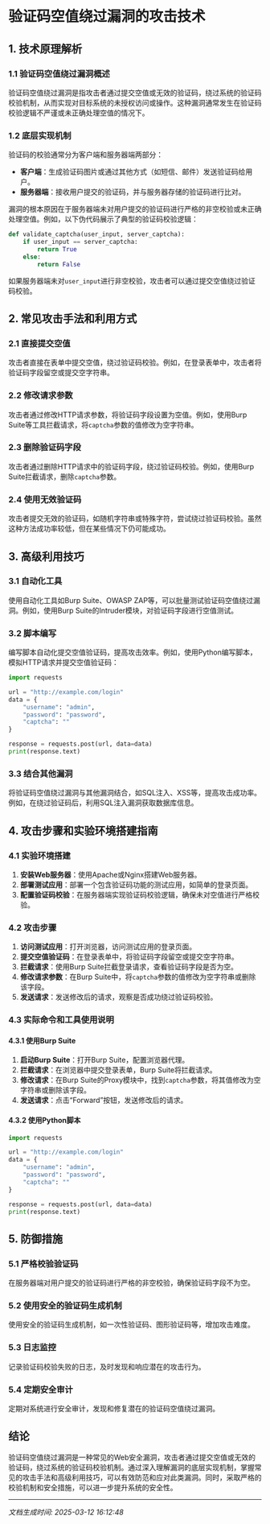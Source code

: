 # 验证码空值绕过漏洞的攻击技术

## 1. 技术原理解析

### 1.1 验证码空值绕过漏洞概述
验证码空值绕过漏洞是指攻击者通过提交空值或无效的验证码，绕过系统的验证码校验机制，从而实现对目标系统的未授权访问或操作。这种漏洞通常发生在验证码校验逻辑不严谨或未正确处理空值的情况下。

### 1.2 底层实现机制
验证码的校验通常分为客户端和服务器端两部分：
- **客户端**：生成验证码图片或通过其他方式（如短信、邮件）发送验证码给用户。
- **服务器端**：接收用户提交的验证码，并与服务器存储的验证码进行比对。

漏洞的根本原因在于服务器端未对用户提交的验证码进行严格的非空校验或未正确处理空值。例如，以下伪代码展示了典型的验证码校验逻辑：

```python
def validate_captcha(user_input, server_captcha):
    if user_input == server_captcha:
        return True
    else:
        return False
```

如果服务器端未对`user_input`进行非空校验，攻击者可以通过提交空值绕过验证码校验。

## 2. 常见攻击手法和利用方式

### 2.1 直接提交空值
攻击者直接在表单中提交空值，绕过验证码校验。例如，在登录表单中，攻击者将验证码字段留空或提交空字符串。

### 2.2 修改请求参数
攻击者通过修改HTTP请求参数，将验证码字段设置为空值。例如，使用Burp Suite等工具拦截请求，将`captcha`参数的值修改为空字符串。

### 2.3 删除验证码字段
攻击者通过删除HTTP请求中的验证码字段，绕过验证码校验。例如，使用Burp Suite拦截请求，删除`captcha`参数。

### 2.4 使用无效验证码
攻击者提交无效的验证码，如随机字符串或特殊字符，尝试绕过验证码校验。虽然这种方法成功率较低，但在某些情况下仍可能成功。

## 3. 高级利用技巧

### 3.1 自动化工具
使用自动化工具如Burp Suite、OWASP ZAP等，可以批量测试验证码空值绕过漏洞。例如，使用Burp Suite的Intruder模块，对验证码字段进行空值测试。

### 3.2 脚本编写
编写脚本自动化提交空值验证码，提高攻击效率。例如，使用Python编写脚本，模拟HTTP请求并提交空值验证码：

```python
import requests

url = "http://example.com/login"
data = {
    "username": "admin",
    "password": "password",
    "captcha": ""
}

response = requests.post(url, data=data)
print(response.text)
```

### 3.3 结合其他漏洞
将验证码空值绕过漏洞与其他漏洞结合，如SQL注入、XSS等，提高攻击成功率。例如，在绕过验证码后，利用SQL注入漏洞获取数据库信息。

## 4. 攻击步骤和实验环境搭建指南

### 4.1 实验环境搭建
1. **安装Web服务器**：使用Apache或Nginx搭建Web服务器。
2. **部署测试应用**：部署一个包含验证码功能的测试应用，如简单的登录页面。
3. **配置验证码校验**：在服务器端实现验证码校验逻辑，确保未对空值进行严格校验。

### 4.2 攻击步骤
1. **访问测试应用**：打开浏览器，访问测试应用的登录页面。
2. **提交空值验证码**：在登录表单中，将验证码字段留空或提交空字符串。
3. **拦截请求**：使用Burp Suite拦截登录请求，查看验证码字段是否为空。
4. **修改请求参数**：在Burp Suite中，将`captcha`参数的值修改为空字符串或删除该字段。
5. **发送请求**：发送修改后的请求，观察是否成功绕过验证码校验。

### 4.3 实际命令和工具使用说明

#### 4.3.1 使用Burp Suite
1. **启动Burp Suite**：打开Burp Suite，配置浏览器代理。
2. **拦截请求**：在浏览器中提交登录表单，Burp Suite将拦截请求。
3. **修改请求**：在Burp Suite的Proxy模块中，找到`captcha`参数，将其值修改为空字符串或删除该字段。
4. **发送请求**：点击“Forward”按钮，发送修改后的请求。

#### 4.3.2 使用Python脚本
```python
import requests

url = "http://example.com/login"
data = {
    "username": "admin",
    "password": "password",
    "captcha": ""
}

response = requests.post(url, data=data)
print(response.text)
```

## 5. 防御措施

### 5.1 严格校验验证码
在服务器端对用户提交的验证码进行严格的非空校验，确保验证码字段不为空。

### 5.2 使用安全的验证码生成机制
使用安全的验证码生成机制，如一次性验证码、图形验证码等，增加攻击难度。

### 5.3 日志监控
记录验证码校验失败的日志，及时发现和响应潜在的攻击行为。

### 5.4 定期安全审计
定期对系统进行安全审计，发现和修复潜在的验证码空值绕过漏洞。

## 结论
验证码空值绕过漏洞是一种常见的Web安全漏洞，攻击者通过提交空值或无效的验证码，绕过系统的验证码校验机制。通过深入理解漏洞的底层实现机制，掌握常见的攻击手法和高级利用技巧，可以有效防范和应对此类漏洞。同时，采取严格的校验机制和安全措施，可以进一步提升系统的安全性。

---

*文档生成时间: 2025-03-12 16:12:48*
